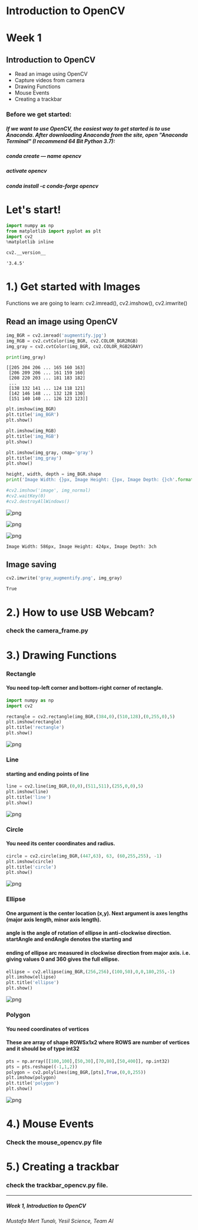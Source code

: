 
# Introduction to OpenCV

# Week 1
## Introduction to OpenCV
*  Read an image using OpenCV
*  Capture videos from camera
*  Drawing Functions
*  Mouse Events
*  Creating a trackbar

### Before we get started:
##### If we want to use OpenCV, the easiest way to get started is  to use Anaconda. After downloading Anaconda from the site, open "Anaconda Terminal" (I recommend 64 Bit Python 3.7):

##### conda create — name opencv 
##### activate opencv
##### conda install -c conda-forge opencv




# Let's start!


```python
import numpy as np
from matplotlib import pyplot as plt
import cv2
%matplotlib inline

cv2.__version__
```




    '3.4.5'



# 1.) Get started with Images

Functions we are going to learn: cv2.imread(), cv2.imshow(), cv2.imwrite()

## Read an image using OpenCV


```python
img_BGR = cv2.imread('augmentify.jpg')
img_RGB = cv2.cvtColor(img_BGR, cv2.COLOR_BGR2RGB)
img_gray = cv2.cvtColor(img_BGR, cv2.COLOR_RGB2GRAY)

print(img_gray)


```

    [[205 204 206 ... 165 160 163]
     [206 209 206 ... 161 159 160]
     [208 220 203 ... 181 183 182]
     ...
     [138 132 141 ... 124 118 121]
     [142 146 148 ... 132 128 130]
     [151 140 140 ... 126 123 123]]
    


```python
plt.imshow(img_BGR)
plt.title('img_BGR')
plt.show()

plt.imshow(img_RGB)
plt.title('img_RGB')
plt.show()

plt.imshow(img_gray, cmap='gray')
plt.title('img_gray')
plt.show()

height, width, depth = img_BGR.shape
print('Image Width: {}px, Image Height: {}px, Image Depth: {}ch'.format(width, height, depth))

#cv2.imshow('image', img_normal)
#cv2.waitKey(0)
#cv2.destroyAllWindows()
```


![png](output_10_0.png)



![png](output_10_1.png)



![png](output_10_2.png)


    Image Width: 586px, Image Height: 424px, Image Depth: 3ch
    

## Image saving


```python
cv2.imwrite('gray_augmentify.png', img_gray)
```




    True



# 2.) How to use USB Webcam?
### check the camera_frame.py  

# 3.) Drawing Functions

### Rectangle
#### You need top-left corner and bottom-right corner of rectangle.


```python
import numpy as np
import cv2

rectangle = cv2.rectangle(img_BGR,(384,0),(510,128),(0,255,0),5)
plt.imshow(rectangle)
plt.title('rectangle')
plt.show()
```


![png](output_16_0.png)


### Line 
#### starting and ending points of line


```python
line = cv2.line(img_BGR,(0,0),(511,511),(255,0,0),5)
plt.imshow(line)
plt.title('line')
plt.show()
```


![png](output_18_0.png)


### Circle 
#### You need its center coordinates and radius.


```python
circle = cv2.circle(img_BGR,(447,63), 63, (60,255,255), -1)
plt.imshow(circle)
plt.title('circle')
plt.show()
```


![png](output_20_0.png)


### Ellipse
#### One argument is the center location (x,y). Next argument is axes lengths (major axis length, minor axis length). 
#### angle is the angle of rotation of ellipse in anti-clockwise direction. startAngle and endAngle denotes the starting and 
#### ending of ellipse arc measured in clockwise direction from major axis. i.e. giving values 0 and 360 gives the full ellipse.



```python
ellipse = cv2.ellipse(img_BGR,(256,256),(100,50),0,0,180,255,-1)
plt.imshow(ellipse)
plt.title('ellipse')
plt.show()
```


![png](output_22_0.png)


### Polygon 
#### You need coordinates of vertices
#### These are array of shape ROWSx1x2 where ROWS are number of vertices and it should be of type int32



```python
pts = np.array([[100,100],[50,30],[70,80],[50,400]], np.int32)
pts = pts.reshape((-1,1,2))
polygon = cv2.polylines(img_BGR,[pts],True,(0,0,255))
plt.imshow(polygon)
plt.title('polygon')
plt.show()
```


![png](output_24_0.png)


# 4.) Mouse Events
### Check the mouse_opencv.py file

# 5.) Creating a trackbar
### check the trackbar_opencv.py file.

________________________________________________________________________________________

##### Week 1, Introduction to OpenCV
###### Mustafa Mert Tunalı, Yesil Science, Team AI
